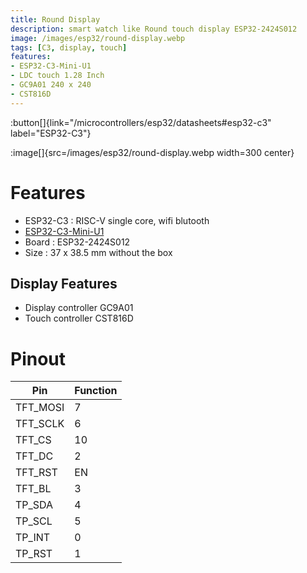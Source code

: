 ```yaml
---
title: Round Display
description: smart watch like Round touch display ESP32-2424S012
image: /images/esp32/round-display.webp
tags: [C3, display, touch]
features:
- ESP32-C3-Mini-U1
- LDC touch 1.28 Inch
- GC9A01 240 x 240
- CST816D
---
```

:button[]{link="/microcontrollers/esp32/datasheets#esp32-c3" label="ESP32-C3"}

:image[]{src=/images/esp32/round-display.webp width=300 center}

# Features
* ESP32-C3 : RISC-V single core, wifi blutooth
* [ESP32-C3-Mini-U1](https://www.espressif.com/sites/default/files/documentation/esp32-c3-mini-1_datasheet_en.pdf)
* Board : ESP32-2424S012
* Size : 37 x 38.5 mm without the box

## Display Features
* Display controller GC9A01
* Touch controller CST816D

# Pinout

|Pin|Function|
|---------|---|
|TFT_MOSI | 7  |
|TFT_SCLK  | 6  |
|TFT_CS   | 10  |
|TFT_DC | 2  |
|TFT_RST  | EN |
|TFT_BL  | 3 |
|TP_SDA   | 4  |
|TP_SCL   | 5  |
|TP_INT   | 0  |
|TP_RST   | 1  |

